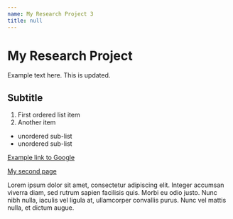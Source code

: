 ```yaml
---
name: My Research Project 3
title: null
---
```


# My Research Project

Example text here. This is updated.


## Subtitle

1. First ordered list item
2. Another item

- unordered sub-list
- unordered sub-list

[Example link to Google](https://www.google.com)

[My second page](https://mmshx.github.io/second)

Lorem ipsum dolor sit amet, consectetur adipiscing elit. Integer accumsan viverra diam, sed rutrum sapien facilisis quis. Morbi eu odio justo. Nunc nibh nulla, iaculis vel ligula at, ullamcorper convallis purus. Nunc vel mattis nulla, et dictum augue.
